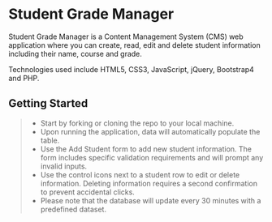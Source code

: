 # Student Grade Manager

Student Grade Manager is a Content Management System (CMS) web application where you can create, read, edit and delete student information including their name, course and grade.

Technologies used include HTML5, CSS3, JavaScript, jQuery, Bootstrap4 and PHP.

## Getting Started
> - Start by forking or cloning the repo to your local machine.
> - Upon running the application, data will automatically populate the table.
> - Use the Add Student form to add new student information. The form includes specific validation requirements and will prompt any invalid inputs.
> - Use the control icons next to a student row to edit or delete information. Deleting information requires a second confirmation to prevent accidental clicks.
> - Please note that the database will update every 30 minutes with a predefined dataset. 